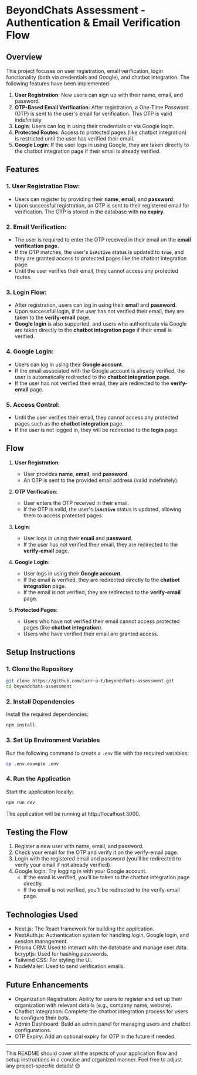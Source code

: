 # BeyondChats Assessment - Authentication & Email Verification Flow

## Overview

This project focuses on user registration, email verification, login functionality (both via credentials and Google), and chatbot integration. The following features have been implemented:

1. **User Registration**: New users can sign up with their name, email, and password.
2. **OTP-Based Email Verification**: After registration, a One-Time Password (OTP) is sent to the user's email for verification. This OTP is valid indefinitely.
3. **Login**: Users can log in using their credentials or via Google login.
4. **Protected Routes**: Access to protected pages (like chatbot integration) is restricted until the user has verified their email.
5. **Google Login**: If the user logs in using Google, they are taken directly to the chatbot integration page if their email is already verified.

## Features

### 1. **User Registration Flow**:
- Users can register by providing their **name**, **email**, and **password**.
- Upon successful registration, an OTP is sent to their registered email for verification. The OTP is stored in the database with **no expiry**.

### 2. **Email Verification**:
- The user is required to enter the OTP received in their email on the **email verification page**.
- If the OTP matches, the user's **`isActive`** status is updated to **`true`**, and they are granted access to protected pages like the chatbot integration page.
- Until the user verifies their email, they cannot access any protected routes.

### 3. **Login Flow**:
- After registration, users can log in using their **email** and **password**.
- Upon successful login, if the user has not verified their email, they are taken to the **verify-email** page.
- **Google login** is also supported, and users who authenticate via Google are taken directly to the **chatbot integration page** if their email is verified.

### 4. **Google Login**:
- Users can log in using their **Google account**.
- If the email associated with the Google account is already verified, the user is automatically redirected to the **chatbot integration page**.
- If the user has not verified their email, they are redirected to the **verify-email** page.

### 5. **Access Control**:
- Until the user verifies their email, they cannot access any protected pages such as the **chatbot integration** page.
- If the user is not logged in, they will be redirected to the **login** page.

## Flow

1. **User Registration**:
   - User provides **name**, **email**, and **password**.
   - An OTP is sent to the provided email address (valid indefinitely).
   
2. **OTP Verification**:
   - User enters the OTP received in their email.
   - If the OTP is valid, the user's **`isActive`** status is updated, allowing them to access protected pages.
   
3. **Login**:
   - User logs in using their **email** and **password**.
   - If the user has not verified their email, they are redirected to the **verify-email** page.
   
4. **Google Login**:
   - User logs in using their **Google account**.
   - If the email is verified, they are redirected directly to the **chatbot integration** page.
   - If the email is not verified, they are redirected to the **verify-email** page.

5. **Protected Pages**:
   - Users who have not verified their email cannot access protected pages (like **chatbot integration**).
   - Users who have verified their email are granted access.

## Setup Instructions

### 1. **Clone the Repository**

```bash
git clone https://github.com/carr-o-t/beyondchats-assessment.git
cd beyondchats-assessment
```

### 2. **Install Dependencies**
Install the required dependencies:

```bash
npm install
```

### 3. **Set Up Environment Variables**
Run the following command to create a `.env` file with the required variables:

```bash
cp .env.example .env
```

### 4. **Run the Application**
Start the application locally:

```bash
npm run dev
```
The application will be running at http://localhost:3000.

## Testing the Flow

1. Register a new user with name, email, and password.
2. Check your email for the OTP and verify it on the verify-email page.
3. Login with the registered email and password (you’ll be redirected to verify your email if not already verified).
4. Google login: Try logging in with your Google account.
    - If the email is verified, you’ll be taken to the chatbot integration page directly.
    - If the email is not verified, you’ll be redirected to the verify-email page.

## Technologies Used

- Next.js: The React framework for building the application.
- NextAuth.js: Authentication system for handling login, Google login, and session management.
- Prisma ORM: Used to interact with the database and manage user data.
bcryptjs: Used for hashing passwords.
- Tailwind CSS: For styling the UI.
- NodeMailer: Used to send verification emails.

## Future Enhancements

- Organization Registration: Ability for users to register and set up their organization with relevant details (e.g., company name, website).
- Chatbot Integration: Complete the chatbot integration process for users to configure their bots.
- Admin Dashboard: Build an admin panel for managing users and chatbot configurations.
- OTP Expiry: Add an optional expiry for OTP in the future if needed.


---

This README should cover all the aspects of your application flow and setup instructions in a concise and organized manner. Feel free to adjust any project-specific details! 😊



